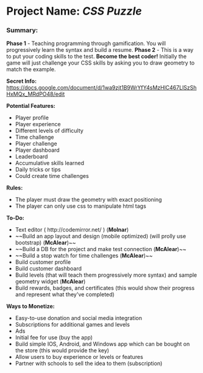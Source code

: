 <h1>Project Name: <i>CSS Puzzle</i></h1>

<h3>Summary:</h3>
<b>Phase 1</b> - Teaching programming through gamification. You will progressively learn the syntax and build a resume.  
<b>Phase 2</b> - This is a way to put your coding skills to the test. <b>Become the best coder!</b> Initially the game will just challenge your CSS skills by asking you to draw geometry to match the example.

<b>Secret Info:</b> https://docs.google.com/document/d/1wa9zjt1B9WrYfY4sMzHlC467LlSzShHxMQx_MRdPO48/edit

<b>Potential Features:</b>
  <ul>
    <li>Player profile</li>
    <li>Player experience</li>
    <li>Different levels of difficulty</li>
    <li>Time challenge</li>
    <li>Player challenge</li>
    <li>Player dashboard</li>
    <li>Leaderboard</li>
    <li>Accumulative skills learned</li>
    <li>Daily tricks or tips</li>
    <li>Could create time challenges</li>
  </ul>

<b>Rules:</b>
  <ul>
    <li>The player must draw the geometry with exact positioning</li>
    <li>The player can only use css to manipulate html tags</li>
  </ul>
  
<b>To-Do:</b>
  <ul>
    <li>Text editor ( http://codemirror.net/ ) (<b>Molnar</b>)</li>
    <li>~~Build an app layout and design (mobile optimized) (will prolly use bootstrap) (<b>McAlear</b>)~~</li>
    <li>~~Build a DB for the project and make test connection (<b>McAlear</b>)~~</li>
    <li>~~Build a stop watch for time challenges (<b>McAlear</b>)~~</li>
    <li>Build customer profile</li>
    <li>Build customer dashboard</li>
    <li>Build levels (that will teach them progressively more syntax) and sample geometry widget (<b>McAlear</b>)</li>
    <li>Build rewards, badges, and certificates (this would show their progress and represent what they've completed)</li>
  </ul>
  
<b>Ways to Monetize:</b>
  <ul>
    <li>Easy-to-use donation and social media integration</li>
    <li>Subscriptions for additional games and levels</li>
    <li>Ads</li>
    <li>Initial fee for use (buy the app)</li>
    <li>Build simple IOS, Android, and Windows app which can be bought on the store (this would provide the key)</li>
    <li>Allow users to buy experience or levels or features</li>
    <li>Partner with schools to sell the idea to them (subscription)</li>
  </ul>
